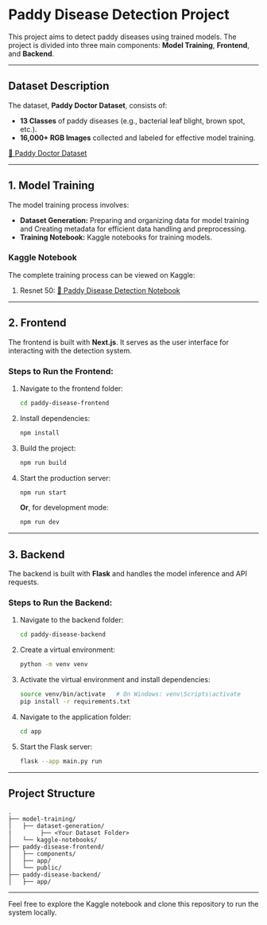 
# Paddy Disease Detection Project

This project aims to detect paddy diseases using trained models. The project is divided into three main components: **Model Training**, **Frontend**, and **Backend**.

---

## Dataset Description

The dataset, **Paddy Doctor Dataset**, consists of:
- **13 Classes** of paddy diseases (e.g., bacterial leaf blight, brown spot, etc.).
- **16,000+ RGB Images** collected and labeled for effective model training.

[🔗 Paddy Doctor Dataset](https://paddydoc.github.io/)


---

## 1. Model Training

The model training process involves:
- **Dataset Generation:** Preparing and organizing data for model training and Creating metadata for efficient data handling and preprocessing.
- **Training Notebook:** Kaggle notebooks for training models.

### Kaggle Notebook
The complete training process can be viewed on Kaggle:  
1. Resnet 50: [🔗 Paddy Disease Detection Notebook](https://www.kaggle.com/code/itmaybehimmm/paddy-disease-detection)

---

## 2. Frontend

The frontend is built with **Next.js**. It serves as the user interface for interacting with the detection system.

### Steps to Run the Frontend:
1. Navigate to the frontend folder:
   ```bash
   cd paddy-disease-frontend
   ```
2. Install dependencies:
   ```bash
   npm install
   ```
3. Build the project:
   ```bash
   npm run build
   ```
4. Start the production server:
   ```bash
   npm run start
   ```
   **Or**, for development mode:
   ```bash
   npm run dev
   ```

---

## 3. Backend

The backend is built with **Flask** and handles the model inference and API requests.

### Steps to Run the Backend:
1. Navigate to the backend folder:
   ```bash
   cd paddy-disease-backend
   ```
2. Create a virtual environment:
   ```bash
   python -m venv venv
   ```
3. Activate the virtual environment and install dependencies:
   ```bash
   source venv/bin/activate   # On Windows: venv\Scripts\activate
   pip install -r requirements.txt
   ```
4. Navigate to the application folder:
   ```bash
   cd app
   ```
5. Start the Flask server:
   ```bash
   flask --app main.py run
   ```

---

## Project Structure

```plaintext
.
├── model-training/
│   ├── dataset-generation/
|        ├── <Your Dataset Folder>
│   └── kaggle-notebooks/
├── paddy-disease-frontend/
│   ├── components/
│   ├── app/
│   └── public/
├── paddy-disease-backend/
│   ├── app/
```

---

Feel free to explore the Kaggle notebook and clone this repository to run the system locally.
